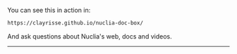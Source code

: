 You can see this in action in:

```sh
https://clayrisse.github.io/nuclia-doc-box/
```

And ask questions about Nuclia's web, docs and videos.

---
